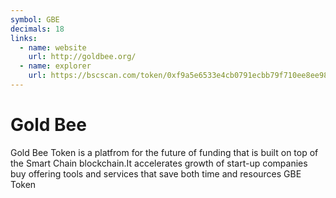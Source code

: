 ```yaml
---
symbol: GBE
decimals: 18
links:
  - name: website
    url: http://goldbee.org/
  - name: explorer
    url: https://bscscan.com/token/0xf9a5e6533e4cb0791ecbb79f710ee8ee980eb853
---
```


# Gold Bee

Gold Bee Token is a platfrom for the future of funding that is built on top of the Smart Chain blockchain.It accelerates growth of start-up companies buy offering tools and services that save both time and resources GBE Token
